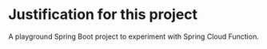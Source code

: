 # Justification for this project

A playground Spring Boot project to experiment with Spring Cloud Function.
